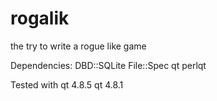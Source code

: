 rogalik
=======

the try to write a rogue like game

Dependencies:
   DBD::SQLite
   File::Spec
   qt
   perlqt

Tested with
   qt 4.8.5
   qt 4.8.1
